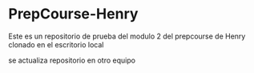 # PrepCourse-Henry
Este es un repositorio de prueba del modulo 2 del prepcourse de Henry clonado en el escritorio local

se actualiza repositorio en otro equipo
